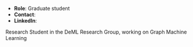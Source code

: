 
- **Role**: Graduate student
- **Contact**: 
- **LinkedIn**: 

Research Student in the DeML Research Group, working on Graph Machine Learning
